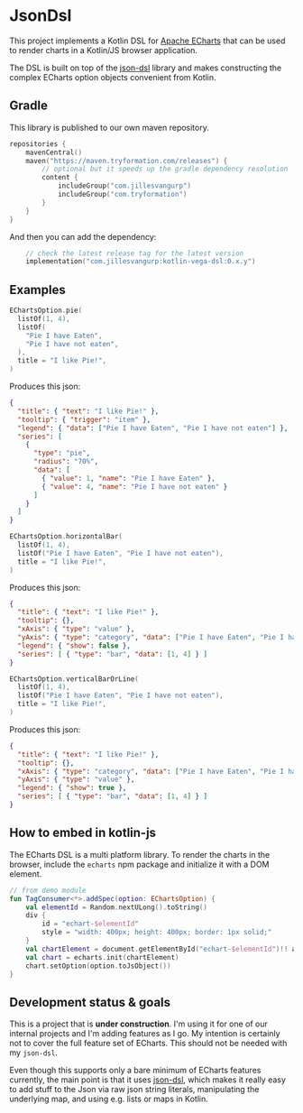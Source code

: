 # JsonDsl

This project implements a Kotlin DSL for [Apache ECharts](https://echarts.apache.org) that can be used to render charts in a Kotlin/JS browser application.

The DSL is built on top of the [json-dsl](https://github.com/jillesvangurp/json-dsl) library and makes constructing the complex ECharts option objects convenient from Kotlin.

## Gradle

This library is published to our own maven repository.

```kotlin
repositories {
    mavenCentral()
    maven("https://maven.tryformation.com/releases") {
        // optional but it speeds up the gradle dependency resolution
        content {
            includeGroup("com.jillesvangurp")
            includeGroup("com.tryformation")
        }
    }
}
```

And then you can add the dependency:

```kotlin
    // check the latest release tag for the latest version
    implementation("com.jillesvangurp:kotlin-vega-dsl:0.x.y")
```

## Examples

```kotlin
EChartsOption.pie(
  listOf(1, 4),
  listOf(
    "Pie I have Eaten",
    "Pie I have not eaten",
  ),
  title = "I like Pie!",
)
```

Produces this json:

```json
{
  "title": { "text": "I like Pie!" },
  "tooltip": { "trigger": "item" },
  "legend": { "data": ["Pie I have Eaten", "Pie I have not eaten"] },
  "series": [
    {
      "type": "pie",
      "radius": "70%",
      "data": [
        { "value": 1, "name": "Pie I have Eaten" },
        { "value": 4, "name": "Pie I have not eaten" }
      ]
    }
  ]
}
```

```kotlin
EChartsOption.horizontalBar(
  listOf(1, 4),
  listOf("Pie I have Eaten", "Pie I have not eaten"),
  title = "I like Pie!",
)
```

Produces this json:

```json
{
  "title": { "text": "I like Pie!" },
  "tooltip": {},
  "xAxis": { "type": "value" },
  "yAxis": { "type": "category", "data": ["Pie I have Eaten", "Pie I have not eaten"] },
  "legend": { "show": false },
  "series": [ { "type": "bar", "data": [1, 4] } ]
}
```

```kotlin
EChartsOption.verticalBarOrLine(
  listOf(1, 4),
  listOf("Pie I have Eaten", "Pie I have not eaten"),
  title = "I like Pie!",
)
```

Produces this json:

```json
{
  "title": { "text": "I like Pie!" },
  "tooltip": {},
  "xAxis": { "type": "category", "data": ["Pie I have Eaten", "Pie I have not eaten"] },
  "yAxis": { "type": "value" },
  "legend": { "show": true },
  "series": [ { "type": "bar", "data": [1, 4] } ]
}
```

## How to embed in kotlin-js

The ECharts DSL is a multi platform library. To render the charts in the browser, include the `echarts` npm package and initialize it with a DOM element.

```kotlin
// from demo module
fun TagConsumer<*>.addSpec(option: EChartsOption) {
    val elementId = Random.nextULong().toString()
    div {
        id = "echart-$elementId"
        style = "width: 400px; height: 400px; border: 1px solid;"
    }
    val chartElement = document.getElementById("echart-$elementId")!! as HTMLElement
    val chart = echarts.init(chartElement)
    chart.setOption(option.toJsObject())
}
```

## Development status & goals

This is a project that is **under construction**. I'm using it for one of our internal projects and I'm adding features as I go. My intention is certainly not to cover the full feature set of ECharts. This should not be needed with my `json-dsl`.

Even though this supports only a bare minimum of ECharts features currently, the main point is that it uses [json-dsl](https://github.com/jillesvangurp/json-dsl), which makes it really easy to add stuff to the Json via raw json string literals, manipulating the underlying map, and using e.g. lists or maps in Kotlin.

